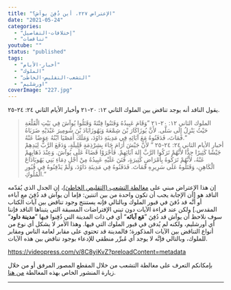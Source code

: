 ```yaml
---
title: "الإعتراض ٢٢٧، أين دُفِنَ يوآش؟"
date: "2021-05-24"
categories: 
  - "إختلافات-التفاصيل"
  - "تناقضات"
youtube: ""
status: "published"
tags: 
  - "أخبار-الأيام"
  - "الملوك"
  - "التشعب-التقليص-الخاطئ"
  - "اورشليم"
coverImage: "227.jpg"
---
```


يقول الناقد أنه يوجد تناقض بين الملوك الثاني ١٢: ٢٠-٢١ وأخبار الأيام الثاني ٢٤: ٢٤-٢٥.

> الملوك الثاني ١٢: ٢٠-٢١ ”وَقَامَ عَبِيدُهُ وَفَتَنُوا فِتْنَةً وَقَتَلُوا يُوآشَ فِي بَيْتِ الْقَلْعَةِ حَيْثُ يَنْزِلُ إِلَى سَلَّى. لأَنَّ يُوزَاكَارَ بْنَ شِمْعَةَ وَيَهُوزَابَادَ بْنَ شُومِيرَ عَبْدَيْهِ ضَرَبَاهُ فَمَاتَ، فَدَفَنُوهُ مَعَ آبَائِهِ فِي مَدِينَةِ دَاوُدَ، وَمَلَكَ أَمَصْيَا ابْنُهُ عِوَضًا عَنْهُ.“  
> أخبار الأيام الثاني ٢٤: ٢٤-٢٥ ” لأَنَّ جَيْشَ أَرَامَ جَاءَ بِشِرْذِمَةٍ قَلِيلَةٍ، وَدَفَعَ الرَّبُّ لِيَدِهِمْ جَيْشًا كَثِيرًا جِدًّا لأَنَّهُمْ تَرَكُوا الرَّبَّ إِلهَ آبَائِهِمْ. فَأَجْرَوْا قَضَاءً عَلَى يُوآشَ. وَعِنْدَ ذَهَابِهِمْ عَنْهُ، لأَنَّهُمْ تَرَكُوهُ بِأَمْرَاضٍ كَثِيرَةٍ، فَتَنَ عَلَيْهِ عَبِيدُهُ مِنْ أَجْلِ دِمَاءِ بَنِي يَهُويَادَاعَ الْكَاهِنِ، وَقَتَلُوهُ عَلَى سَرِيرِهِ فَمَاتَ. فَدَفَنُوهُ فِي مَدِينَةِ دَاوُدَ، وَلَمْ يَدْفِنُوهُ فِي قُبُورِ الْمُلُوكِ.“

إن هذا الإعتراض مبني على [مغالطة التشعب (التقليص الخاطئ)](https://reasonofhope.com/2019/07/25/bifurcation/)، إن الجدل الذي يُقدّمه الناقد هو \[أن الإجابة يجب أن تكون واحدة من بين اثنتين: فإما أن يوآش قد دُفِنَ مع آباءه أو أنَّه قد دُفنَ في قبور الملوك وبالتالي فإنه يستنتج وجود تناقض بين آيات الكتاب المقدس.\] ولكن عند قراءة الآيات دون تبني الإفتراضات المسبقة التي يتبناها الناقد فإننا سوف نلاحظ أن يوآش قد دُفِنَ ”**مَع آبائه**“ أي في ذات المدينة التي دُفِنوا فيها ”**مدينة داود**“ أي أورشليم، ولكنه لم يُدفن في قبور الملوك التي فيها. وهذا الأمر لا يشكل أي نوع من أنواع التناقض بين الآيات المذكورة؛ فالمدينة قد تحتوي على مقابر لعامة الناس ومقابر للملوك، وبالتالي فإنَّه لا يوجد أي مُبرِّر منطقي للإدعاء بوجود تناقض بين هذه الآيات.

https://videopress.com/v/8C8yiKvZ?preloadContent=metadata

بإمكانكم التعرف على مغالطة التشعب من خلال المقطع المصور المرفق أو من خلال زيارة المنشور الخاص بهذه المغالطة [من هنا](https://reasonofhope.com/2019/07/25/bifurcation/).

* * *
